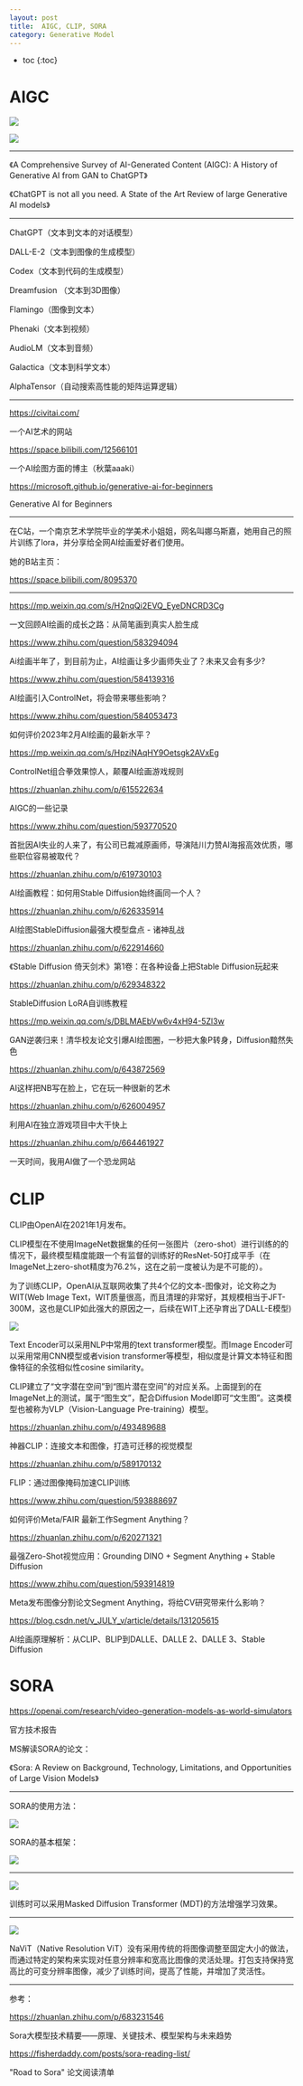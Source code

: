 ```yaml
---
layout: post
title:  AIGC, CLIP, SORA
category: Generative Model
---
```


* toc
{:toc}

# AIGC

![](/images/img5/AIGC.png)

![](/images/img5/Web3.png)

---

《A Comprehensive Survey of AI-Generated Content (AIGC): A History of Generative AI from GAN to ChatGPT》

《ChatGPT is not all you need. A State of the Art Review of large Generative AI models》

---

ChatGPT（文本到文本的对话模型）

DALL-E-2（文本到图像的生成模型）

Codex（文本到代码的生成模型）

Dreamfusion （文本到3D图像）

Flamingo（图像到文本）

Phenaki（文本到视频）

AudioLM（文本到音频）

Galactica（文本到科学文本）

AlphaTensor（自动搜索高性能的矩阵运算逻辑）

---

https://civitai.com/

一个AI艺术的网站

https://space.bilibili.com/12566101

一个AI绘图方面的博主（秋葉aaaki）

https://microsoft.github.io/generative-ai-for-beginners

Generative AI for Beginners

---

在C站，一个南京艺术学院毕业的学美术小姐姐，网名叫娜乌斯嘉，她用自己的照片训练了lora，并分享给全网AI绘画爱好者们使用。

她的B站主页：

https://space.bilibili.com/8095370

---

https://mp.weixin.qq.com/s/H2nqQi2EVQ_EyeDNCRD3Cg

一文回顾AI绘画的成长之路：从简笔画到真实人脸生成

https://www.zhihu.com/question/583294094

Ai绘画半年了，到目前为止，AI绘画让多少画师失业了？未来又会有多少?

https://www.zhihu.com/question/584139316

AI绘画引入ControlNet，将会带来哪些影响？

https://www.zhihu.com/question/584053473

如何评价2023年2月AI绘画的最新水平？

https://mp.weixin.qq.com/s/HpziNAqHY9Oetsgk2AVxEg

ControlNet组合拳效果惊人，颠覆AI绘画游戏规则

https://zhuanlan.zhihu.com/p/615522634

AIGC的一些记录

https://www.zhihu.com/question/593770520

首批因AI失业的人来了，有公司已裁减原画师，导演陆川力赞AI海报高效优质，哪些职位容易被取代？

https://zhuanlan.zhihu.com/p/619730103

AI绘画教程：如何用Stable Diffusion始终画同一个人？

https://zhuanlan.zhihu.com/p/626335914

AI绘图StableDiffusion最强大模型盘点 - 诸神乱战

https://zhuanlan.zhihu.com/p/622914660

《Stable Diffusion 倚天剑术》第1卷：在各种设备上把Stable Diffusion玩起来

https://zhuanlan.zhihu.com/p/629348322

StableDiffusion LoRA自训练教程

https://mp.weixin.qq.com/s/DBLMAEbVw6v4xH94-5Zl3w

GAN逆袭归来！清华校友论文引爆AI绘图圈，一秒把大象P转身，Diffusion黯然失色

https://zhuanlan.zhihu.com/p/643872569

AI这样把NB写在脸上，它在玩一种很新的艺术

https://zhuanlan.zhihu.com/p/626004957

利用AI在独立游戏项目中大干快上

https://zhuanlan.zhihu.com/p/664461927

一天时间，我用AI做了一个恐龙网站

# CLIP

CLIP由OpenAI在2021年1月发布。

CLIP模型在不使用ImageNet数据集的任何一张图片（zero-shot）进行训练的的情况下，最终模型精度能跟一个有监督的训练好的ResNet-50打成平手（在ImageNet上zero-shot精度为76.2%，这在之前一度被认为是不可能的）。

为了训练CLIP，OpenAI从互联网收集了共4个亿的文本-图像对，论文称之为WIT(Web Image Text，WIT质量很高，而且清理的非常好，其规模相当于JFT-300M，这也是CLIP如此强大的原因之一，后续在WIT上还孕育出了DALL-E模型)

![](/images/img5/CLIP.png)

Text Encoder可以采用NLP中常用的text transformer模型。而Image Encoder可以采用常用CNN模型或者vision transformer等模型，相似度是计算文本特征和图像特征的余弦相似性cosine similarity。

CLIP建立了“文字潜在空间”到“图片潜在空间”的对应关系。上面提到的在ImageNet上的测试，属于“图生文”，配合Diffusion Model即可“文生图”。这类模型也被称为VLP（Vision-Language Pre-training）模型。

https://zhuanlan.zhihu.com/p/493489688

神器CLIP：连接文本和图像，打造可迁移的视觉模型

https://zhuanlan.zhihu.com/p/589170132

FLIP：通过图像掩码加速CLIP训练

https://www.zhihu.com/question/593888697

如何评价Meta/FAIR 最新工作Segment Anything？

https://zhuanlan.zhihu.com/p/620271321

最强Zero-Shot视觉应用：Grounding DINO + Segment Anything + Stable Diffusion

https://www.zhihu.com/question/593914819

Meta发布图像分割论文Segment Anything，将给CV研究带来什么影响？

https://blog.csdn.net/v_JULY_v/article/details/131205615

AI绘画原理解析：从CLIP、BLIP到DALLE、DALLE 2、DALLE 3、Stable Diffusion

# SORA

https://openai.com/research/video-generation-models-as-world-simulators

官方技术报告

MS解读SORA的论文：

《Sora: A Review on Background, Technology, Limitations, and Opportunities of Large Vision Models》

---

SORA的使用方法：

![](/images/img5/SORA.png)

SORA的基本框架：

![](/images/img5/SORA_2.png)

---

![](/images/img5/SORA_3.png)

训练时可以采用Masked Diffusion Transformer (MDT)的方法增强学习效果。

---

![](/images/img5/NaViT.png)

NaViT（Native Resolution ViT）没有采用传统的将图像调整至固定大小的做法，而通过特定的架构来实现对任意分辨率和宽高比图像的灵活处理。打包支持保持宽高比的可变分辨率图像，减少了训练时间，提高了性能，并增加了灵活性。

---

参考：

https://zhuanlan.zhihu.com/p/683231546

Sora大模型技术精要——原理、关键技术、模型架构与未来趋势

https://fisherdaddy.com/posts/sora-reading-list/

"Road to Sora" 论文阅读清单
